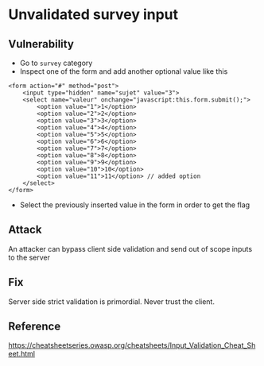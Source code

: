 # Unvalidated survey input

## Vulnerability
* Go to `survey` category
* Inspect one of the form and add another optional value like this
```
<form action="#" method="post">
    <input type="hidden" name="sujet" value="3">
    <select name="valeur" onchange="javascript:this.form.submit();">
        <option value="1">1</option>
        <option value="2">2</option>
        <option value="3">3</option>
        <option value="4">4</option>
        <option value="5">5</option>
        <option value="6">6</option>
        <option value="7">7</option>
        <option value="8">8</option>
        <option value="9">9</option>
        <option value="10">10</option> 
        <option value="11">11</option> // added option
    </select>
</form>
```
* Select the previously inserted value in the form in order to get the flag

## Attack
An attacker can bypass client side validation and send out of scope inputs to
 the server

## Fix
Server side strict validation is primordial. Never trust the client.

## Reference
https://cheatsheetseries.owasp.org/cheatsheets/Input_Validation_Cheat_Sheet.html
